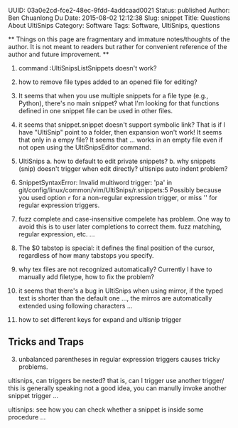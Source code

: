 UUID: 03a0e2cd-fce2-48ec-9fdd-4addcaad0021
Status: published
Author: Ben Chuanlong Du
Date: 2015-08-02 12:12:38
Slug: snippet
Title: Questions About UltiSnips
Category: Software
Tags: Software, UltiSnips, questions

**
Things on this page are fragmentary and immature notes/thoughts of the author. 
It is not meant to readers but rather for convenient reference of the author and future improvement.
**
 

1. command :UltiSnipsListSnippets doesn't work?

6. how to remove file types added to an opened file for editing?

4. It seems that when you use multiple snippets for a file type (e.g., Python),
there's no main snippet? 
what I'm looking for that functions defined in one snippet file can be used in other files.


2. it seems that snippet.snippet doesn't support symbolic link? 
That is if I have "UltiSnip" point to a folder, then expansion won't work! 
It seems that only in a empy file? It seems that ... works in an empty file 
even if not open using the UltiSnipsEditor command.

4. UltiSnips 
	a. how to default to edit private snippets?
	b. why snippets (snip) doesn't trigger when edit directly?
ultisnips auto indent problem?

6. SnippetSyntaxError: Invalid multiword trigger: 'pa' in git/config/linux/common/vim/UltiSnips/r.snippets:5
Possibly because you used option `r` for a non-regular expression trigger, or miss '' for regular expression triggers.

9. fuzz complete and case-insensitive compelete has problem. 
One way to avoid this is to user later completions to correct them. 
fuzz matching, regular expression, etc. ...

11. The $0 tabstop is special: it defines the final position of the cursor, 
regardless of how many tabstops you specify.

1. why tex files are not recognized automatically?
Currently I have to manually add filetype, how to fix the problem?

2. it seems that there's a bug in UltiSnips when using mirror, 
if the typed text is shorter than the default one ..., 
the mirros are automatically extended using following characters ... 

3. how to set different keys for expand and ultisnip trigger

## Tricks and Traps

3. unbalanced parentheses in regular expression triggers causes tricky problems. 

ultisnips, can triggers be nested? that is, can I trigger use another trigger/
this is generally speaking not a good idea, you can manully invoke another snippet trigger ...

ultisnips: see how you can check whether a snippet is inside some procedure ...
